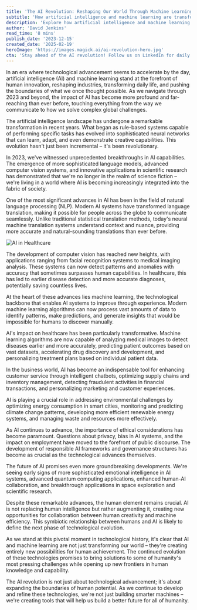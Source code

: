```yaml
---
title: 'The AI Revolution: Reshaping Our World Through Machine Learning and Intelligence'
subtitle: 'How artificial intelligence and machine learning are transforming industries and daily life'
description: 'Explore how artificial intelligence and machine learning are revolutionizing industries, healthcare, and daily life in 2023. From natural language processing to computer vision, discover the latest breakthroughs and their impact on society''s future.'
author: 'David Jenkins'
read_time: '8 mins'
publish_date: '2023-12-15'
created_date: '2025-02-19'
heroImage: 'https://images.magick.ai/ai-revolution-hero.jpg'
cta: 'Stay ahead of the AI revolution! Follow us on LinkedIn for daily updates on breakthrough technologies and insights from industry leaders shaping the future of artificial intelligence.'
---
```

  
In an era where technological advancement seems to accelerate by the day, artificial intelligence (AI) and machine learning stand at the forefront of human innovation, reshaping industries, transforming daily life, and pushing the boundaries of what we once thought possible. As we navigate through 2023 and beyond, the impact of AI has become more profound and far-reaching than ever before, touching everything from the way we communicate to how we solve complex global challenges.

The artificial intelligence landscape has undergone a remarkable transformation in recent years. What began as rule-based systems capable of performing specific tasks has evolved into sophisticated neural networks that can learn, adapt, and even demonstrate creative capabilities. This evolution hasn't just been incremental – it's been revolutionary.

In 2023, we've witnessed unprecedented breakthroughs in AI capabilities. The emergence of more sophisticated language models, advanced computer vision systems, and innovative applications in scientific research has demonstrated that we're no longer in the realm of science fiction – we're living in a world where AI is becoming increasingly integrated into the fabric of society.

One of the most significant advances in AI has been in the field of natural language processing (NLP). Modern AI systems have transformed language translation, making it possible for people across the globe to communicate seamlessly. Unlike traditional statistical translation methods, today's neural machine translation systems understand context and nuance, providing more accurate and natural-sounding translations than ever before.

![AI in Healthcare](https://i.magick.ai/PIXE/1738406181100_magick_img.webp)

The development of computer vision has reached new heights, with applications ranging from facial recognition systems to medical imaging analysis. These systems can now detect patterns and anomalies with accuracy that sometimes surpasses human capabilities. In healthcare, this has led to earlier disease detection and more accurate diagnoses, potentially saving countless lives.

At the heart of these advances lies machine learning, the technological backbone that enables AI systems to improve through experience. Modern machine learning algorithms can now process vast amounts of data to identify patterns, make predictions, and generate insights that would be impossible for humans to discover manually.

AI's impact on healthcare has been particularly transformative. Machine learning algorithms are now capable of analyzing medical images to detect diseases earlier and more accurately, predicting patient outcomes based on vast datasets, accelerating drug discovery and development, and personalizing treatment plans based on individual patient data.

In the business world, AI has become an indispensable tool for enhancing customer service through intelligent chatbots, optimizing supply chains and inventory management, detecting fraudulent activities in financial transactions, and personalizing marketing and customer experiences.

AI is playing a crucial role in addressing environmental challenges by optimizing energy consumption in smart cities, monitoring and predicting climate change patterns, developing more efficient renewable energy systems, and managing waste and resources more effectively.

As AI continues to advance, the importance of ethical considerations has become paramount. Questions about privacy, bias in AI systems, and the impact on employment have moved to the forefront of public discourse. The development of responsible AI frameworks and governance structures has become as crucial as the technological advances themselves.

The future of AI promises even more groundbreaking developments. We're seeing early signs of more sophisticated emotional intelligence in AI systems, advanced quantum computing applications, enhanced human-AI collaboration, and breakthrough applications in space exploration and scientific research.

Despite these remarkable advances, the human element remains crucial. AI is not replacing human intelligence but rather augmenting it, creating new opportunities for collaboration between human creativity and machine efficiency. This symbiotic relationship between humans and AI is likely to define the next phase of technological evolution.

As we stand at this pivotal moment in technological history, it's clear that AI and machine learning are not just transforming our world – they're creating entirely new possibilities for human achievement. The continued evolution of these technologies promises to bring solutions to some of humanity's most pressing challenges while opening up new frontiers in human knowledge and capability.

The AI revolution is not just about technological advancement; it's about expanding the boundaries of human potential. As we continue to develop and refine these technologies, we're not just building smarter machines – we're creating tools that will help us build a better future for all of humanity.